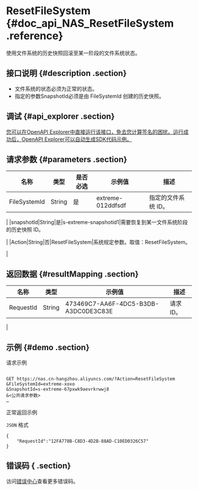 # ResetFileSystem {#doc_api_NAS_ResetFileSystem .reference}

使用文件系统的历史快照回滚至某一阶段的文件系统状态。

## 接口说明 {#description .section}

-   文件系统的状态必须为正常的状态。
-   指定的参数SnapshotId必须是由 FileSystemId 创建的历史快照。

## 调试 {#api_explorer .section}

[您可以在OpenAPI Explorer中直接运行该接口，免去您计算签名的困扰。运行成功后，OpenAPI Explorer可以自动生成SDK代码示例。](https://api.aliyun.com/#product=NAS&api=ResetFileSystem&type=RPC&version=2017-06-26)

## 请求参数 {#parameters .section}

|名称|类型|是否必选|示例值|描述|
|--|--|----|---|--|
|FileSystemId|String|是|extreme-012ddfsdf|指定的文件系统 ID。

 |
|snapshotId|String|是|s-extreme-snapshotid1|需要恢复到某一文件系统阶段的历史快照 ID。

 |
|Action|String|否|ResetFileSystem|系统规定参数。取值：ResetFileSystem。

 |

## 返回数据 {#resultMapping .section}

|名称|类型|示例值|描述|
|--|--|---|--|
|RequestId|String|473469C7-AA6F-4DC5-B3DB-A3DC0DE3C83E|请求 ID。

 |

## 示例 {#demo .section}

请求示例

``` {#request_demo}

GET https://nas.cn-hangzhou.aliyuncs.com/?Action=ResetFileSystem
&FileSystemId=extreme-xoxo
&SnapshotId=s-extreme-67pxwk9aevrkrwwj8
&<公共请求参数>
…

```

正常返回示例

`JSON` 格式

``` {#json_return_success_demo}
{
	"RequestId":"12FA778B-C8D3-4D2B-88AD-C10ED0326C57"
}
```

## 错误码 { .section}

访问[错误中心](https://error-center.alibabacloud.com/status/product/NAS)查看更多错误码。

